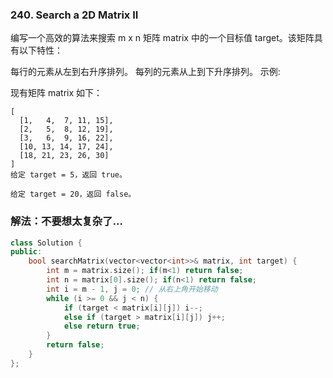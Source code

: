 ### 240. Search a 2D Matrix II

编写一个高效的算法来搜索 m x n 矩阵 matrix 中的一个目标值 target。该矩阵具有以下特性：

每行的元素从左到右升序排列。
每列的元素从上到下升序排列。
示例:

现有矩阵 matrix 如下：
```
[
  [1,   4,  7, 11, 15],
  [2,   5,  8, 12, 19],
  [3,   6,  9, 16, 22],
  [10, 13, 14, 17, 24],
  [18, 21, 23, 26, 30]
]
给定 target = 5，返回 true。

给定 target = 20，返回 false。
```


### 解法：不要想太复杂了...

```cpp
class Solution {
public:
    bool searchMatrix(vector<vector<int>>& matrix, int target) {
        int m = matrix.size(); if(m<1) return false;
        int n = matrix[0].size(); if(n<1) return false;
        int i = m - 1, j = 0; // 从右上角开始移动
        while (i >= 0 && j < n) {
            if (target < matrix[i][j]) i--;
            else if (target > matrix[i][j]) j++;
            else return true;
        }
        return false;
    }
};
```
